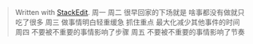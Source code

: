 


> Written with [StackEdit](https://stackedit.io/).
> 周一
> 周二 
很早回家的下场就是 啥事都没有做就只吃了很多
> 周三
做事情明白轻重缓急 抓住重点 最大化减少其他事件的时间
周四
不要被不重要的事情影响了步骤
周五
不要被不重要的事情影响了节奏
<!--stackedit_data:
eyJoaXN0b3J5IjpbOTQ0OTYzNjIyLC0xOTgyNTI2OTA3XX0=
-->